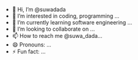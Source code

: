 - 👋 Hi, I’m @suwadada
- 👀 I’m interested in coding, programming ...
- 🌱 I’m currently learning software engineering ...
- 💞️ I’m looking to collaborate on ...
- 📫 How to reach me @suwa_dada...
- 😄 Pronouns: ...
- ⚡ Fun fact: ...

<!---
suwadada/suwadada is a ✨ special ✨ repository because its `README.md` (this file) appears on your GitHub profile.
You can click the Preview link to take a look at your changes.
--->
